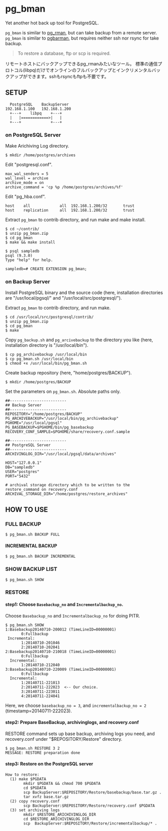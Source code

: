 pg_bman
=======

Yet another hot back up tool for PostgreSQL. 


`pg_bman` is similar to [pg_rman](http://sourceforge.net/projects/pg-rman/), but can take backup from a remote server.
`pg_bman` is similar to [pgbarman](http://www.pgbarman.org/), but requires neither ssh nor rsync for take backup.

>To restore a database, ftp or scp is required.

リモートホストにバックアップできるpg_rmanみたいなツール。
標準の通信プロトコル(libpq)だけでオンラインのフルバックアップとインクリメンタルバックアップができます。sshもrsyncもftpも不要です。

## SETUP

      PostgreSQL    BackupServer
    192.168.1.100   192.168.1.200
      +---+    libpq    +---+
      |   |============>|   |
      +---+             +---+

### on PostgreSQL Server

Make Arichiving Log directory.

    $ mkdir /home/postgres/archives

Edit "postgresql.conf".

    max_wal_senders = 5
    wal_level = archive
    archive_mode = on
    archive_command = 'cp %p /home/postgres/archives/%f'

Edit "pg_hba.conf".

    host    all             all  192.168.1.200/32       trust
    host    replication     all  192.168.1.200/32       trust


Extract `pg_bman` to contrib directory, and run make and make install.

    $ cd ~/contrib/
    $ unzip pg_bman.zip
    $ cd pg_bman
    $ make && make install
    
    $ psql sampledb
    psql (9.3.0)
    Type "help" for help.
    
    sampledb=# CREATE EXTENSION pg_bman;

### on Backup Server

Install PostgreSQL binary and the source code (here, installation directories are "/usr/local/pgsql/" and "/usr/local/src/postgresql/").

Extract `pg_bman` to contrib directory, and run make.

    $ cd /usr/local/src/postgresql/contrib/
    $ unzip pg_bman.zip
    $ cd pg_bman
    $ make

Copy `pg_backup.sh` and `pg_arcivebackup` to the directory you like (here, installation directory is "/usr/local/bin").

    $ cp pg_archivebackup /usr/local/bin
    $ cp pg_bman.sh /usr/local/bin
    $ chmod +x /usr/local/bin/pg_bman.sh


Create backup repository (here, "home/postgres/BACKUP").

    $ mkdir /home/postgres/BACKUP

Set the parameters on `pg_bman.sh`. Absolute paths only.

    ##-------------------------
    ## Backup Server 
    ##-------------------------
    REPOSITORY="/home/postgres/BACKUP"
    PG_ARCHIVEBACKUP="/usr/local/bin/pg_archivebackup"
    PGHOME="/usr/local/pgsql"
    PG_BASEBACKUP=$PGHOME/bin/pg_basebackup
    RECOVERY_CONF_SAMPLE=$PGHOME/share/recovery.conf.sample
    
    ##-------------------------
    ## PostgreSQL Server
    ##-------------------------
    ARCHIVINGLOG_DIR="/usr/local/pgsql/data/archives"
    
    HOST="127.0.0.1"
    DB="sampledb"
    USER="postgres"
    PORT="5432"

    # archival storage directory which to be written to the restore_command on recovery.conf
    ARCHIVAL_STORAGE_DIR="/home/postgres/restore_archives"


## HOW TO USE

### FULL BACKUP

    $ pg_bman.sh BACKUP FULL

#### INCREMENTAL BACKUP

    $ pg_bman.sh BACKUP INCREMENTAL

### SHOW BACKUP LIST

    $ pg_bman.sh SHOW

### RESTORE

#### step1: Choose `Basebackup_no` and `Incrementalbackup_no`.

Choose `Basebackup_no` and `Incrementalbackup_no` for doing PITR.

    $ pg_bman.sh SHOW
    1:Basebackup20140710-200012 (TimeLineID=00000001)
           0:Fullbackup
     Incremental:
           1:20140710-201046
           2:20140710-202041
    2:Basebackup20140710-210018 (TimeLineID=00000001)
           0:Fullbackup
      Incremental:
           1:20140710-212040
    3:Basebackup20140710-220009 (TimeLineID=00000001)
           0:Fullbackup
      Incremental:
           1:20140711-221013
           2:20140711-222023  <-- Our choice.
           3:20140711-223011
           4:20140711-224041

Here, we choose `basebackup_no = 3`, and `incrementalbackup_no = 2` (timestamp=20140711-222023).

#### step2: Prepare BaseBackup, archivinglogs, and recovery.conf

RESTORE command sets up base backup, archiving logs you need, and recovery.conf under "$REPOSITORY/Restore" directory.

    $ pg_bman.sh RESTORE 3 2
    MESSAGE: RESTORE preparation done

#### step3: Restore on the PostgreSQL server

    How to restore:
      (1) make $PGDATA
            mkdir $PGDATA && chmod 700 $PGDATA
            cd $PGDATA
            scp BackupServer:$REPOSITORY/Restore/basebackup/base.tar.gz .
            tar xvfz base.tar.gz
      (2) copy recovery.conf
            scp BackupServer:$REPOSITORY/Restore/recovery.conf $PGDATA
      (3) set archiving logs
            mkdir $RESTORE_ARICHIVINGLOG_DIR
            cd $RESTORE_ARICHIVINGLOG_DIR
            scp  BackupServer:$REPOSITORY/Restore/incrementalbackup/* .

